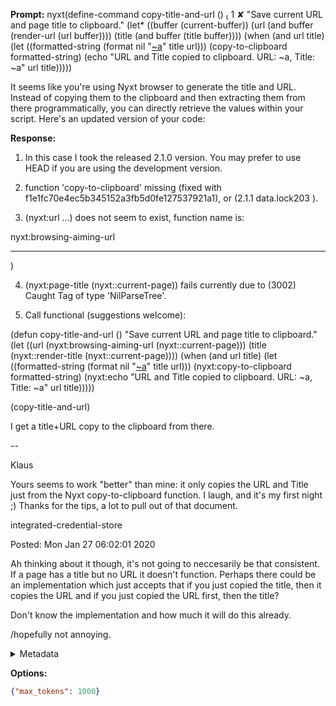 **Prompt:**
nyxt(define-command copy-title-and-url ()                                         1 ✘ 
   "Save current URL and page title to clipboard."
   (let* ((buffer (current-buffer))
      (url (and buffer (render-url (url buffer))))
      (title (and buffer (title buffer))))
     (when (and url title)
       (let ((formatted-string (format nil "[~a](~a)" title url))) 
         (copy-to-clipboard formatted-string)
         (echo "URL and Title copied to clipboard. URL: ~a, Title: ~a" url title))))) 

It seems like you're using Nyxt browser to generate the title and URL. Instead of copying them to the clipboard and then extracting them from there programmatically, you can directly retrieve the values within your script. Here's an updated version of your code:

**Response:**
 

1. In this case I took the released 2.1.0 version. You may prefer to use HEAD if you are using the development version. 

2. function 'copy-to-clipboard' missing (fixed with f1e1fc70e4ec5b345152a3fb5d0fe127537921a1), or (2.1.1 data.lock203 ). 

3. (nyxt:url ...) does not seem to exist, function name is: 

nyxt:browsing-aiming-url 

---

 
) 

4. (nyxt:page-title (nyxt::current-page)) fails currently due to (3002) Caught Tag of type 'NilParseTree'. 

5. Call functional (suggestions welcome): 

 (defun copy-title-and-url ()
    "Save current URL and page title to clipboard."
    (let ((url (nyxt:browsing-aiming-url (nyxt::current-page)))
          (title (nyxt::render-title (nyxt::current-page))))
      (when (and url title)
        (let ((formatted-string (format nil "[~a](~a)" title url))) 
          (nyxt:copy-to-clipboard formatted-string)
          (nyxt:echo "URL and Title copied to clipboard. URL: ~a, Title: ~a" url title)))))

(copy-title-and-url) 

I get a title+URL copy to the clipboard from there. 

-- 

Klaus

Yours seems to work "better" than mine: it only copies the URL and Title just from the Nyxt copy-to-clipboard function. I laugh, and it's my first night ;) Thanks for the tips, a lot to pull out of that document.

integrated-credential-store

Posted: Mon Jan 27 06:02:01 2020

Ah thinking about it though, it's not going to neccesarily be that consistent. If a page has a title but no URL it doesn't function. Perhaps there could be an implementation which just accepts that if you just copied the title, then it copies the URL and if you just copied the URL first, then the title? 

Don't know the implementation and how much it will do this already. 

/hopefully not annoying.

<details><summary>Metadata</summary>

- Duration: 5467 ms
- Datetime: 2023-10-12T19:57:23.789187
- Model: gpt-3.5-turbo-instruct

</details>

**Options:**
```json
{"max_tokens": 1000}
```

